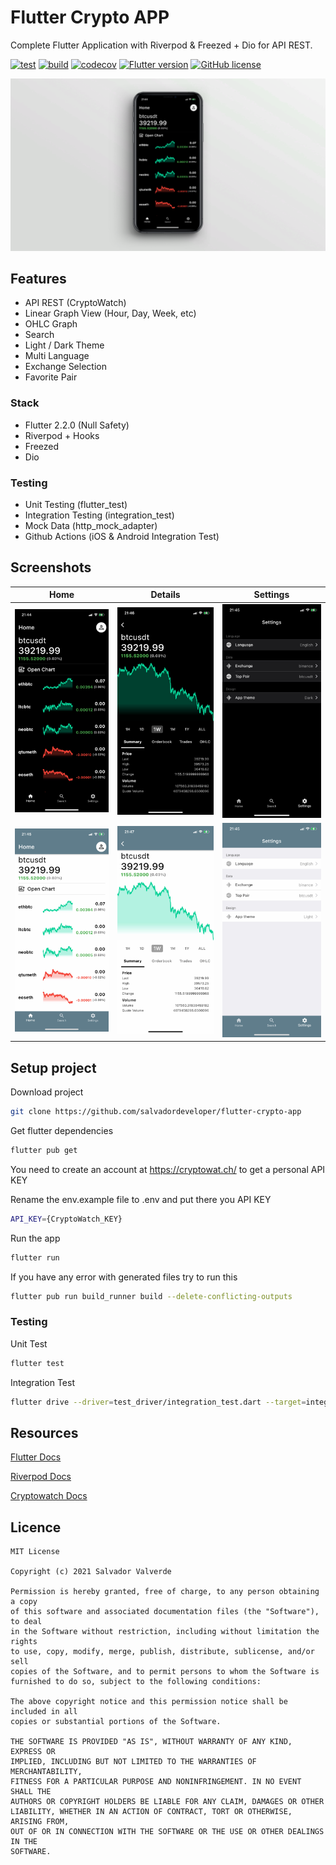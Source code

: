 
# Flutter Crypto APP
Complete Flutter Application with Riverpod & Freezed + Dio for API REST.

[![test](https://github.com/salvadordeveloper/flutter-crypto-app/actions/workflows/tests.yml/badge.svg)](https://github.com/salvadordeveloper/flutter-crypto-app/actions/workflows/tests.yml)
[![build](https://github.com/salvadordeveloper/flutter-crypto-app/actions/workflows/release.yml/badge.svg)](https://github.com/salvadordeveloper/flutter-crypto-app/actions/workflows/release.yml)
[![codecov](https://codecov.io/gh/salvadordeveloper/flutter-crypto-app/branch/main/graph/badge.svg?token=UYU0OB442S)](https://codecov.io/gh/salvadordeveloper/flutter-crypto-app)
[![Flutter version](https://img.shields.io/badge/flutter-2.2.0-blue?logo=flutter)](https://flutter.dev/docs/get-started/install)
[![GitHub license](https://img.shields.io/github/license/chinnonsantos/full_testing_flutter)](https://choosealicense.com/licenses/mit/)

<img src="screenshots/cover.png" > 

## Features 
- API REST (CryptoWatch)
- Linear Graph View (Hour, Day, Week, etc)
- OHLC Graph 
- Search 
- Light / Dark Theme
- Multi Language
- Exchange Selection
- Favorite Pair

### Stack
- Flutter 2.2.0 (Null Safety)
- Riverpod + Hooks
- Freezed
- Dio

### Testing
- Unit Testing (flutter_test)
- Integration Testing (integration_test)
- Mock Data (http_mock_adapter)
- Github Actions (iOS & Android Integration Test)

## Screenshots


| Home | Details | Settings |
|  --- |  ---    |   ---    |
|<img src="screenshots/1_dark.jpeg" width="250">|<img src="screenshots/2_dark.jpeg" width="250">|<img src="screenshots/4_dark.jpeg" width="250">|
|<img src="screenshots/1_light.jpeg" width="250">|<img src="screenshots/2_light.jpeg" width="250">|<img src="screenshots/4_light.jpeg" width="250">|
 
## Setup project

Download project
```bash
git clone https://github.com/salvadordeveloper/flutter-crypto-app
```

Get flutter dependencies
```bash
flutter pub get
```

You need to create an account at https://cryptowat.ch/ to get a personal API KEY

Rename the env.example file to .env and put there you API KEY
```bash
API_KEY={CryptoWatch_KEY}
```

Run the app
```bash
flutter run
```

If you have any error with generated files try to run this
```bash
flutter pub run build_runner build --delete-conflicting-outputs
```


### Testing

Unit Test
```bash
flutter test
```
Integration Test
```bash
flutter drive --driver=test_driver/integration_test.dart --target=integration_test/main_test.dart
```

## Resources
[Flutter Docs](https://flutter.dev/docs)

[Riverpod Docs](https://riverpod.dev/docs/getting_started/)

[Cryptowatch Docs](https://docs.cryptowat.ch/rest-api/)


## Licence

```
MIT License

Copyright (c) 2021 Salvador Valverde

Permission is hereby granted, free of charge, to any person obtaining a copy
of this software and associated documentation files (the "Software"), to deal
in the Software without restriction, including without limitation the rights
to use, copy, modify, merge, publish, distribute, sublicense, and/or sell
copies of the Software, and to permit persons to whom the Software is
furnished to do so, subject to the following conditions:

The above copyright notice and this permission notice shall be included in all
copies or substantial portions of the Software.

THE SOFTWARE IS PROVIDED "AS IS", WITHOUT WARRANTY OF ANY KIND, EXPRESS OR
IMPLIED, INCLUDING BUT NOT LIMITED TO THE WARRANTIES OF MERCHANTABILITY,
FITNESS FOR A PARTICULAR PURPOSE AND NONINFRINGEMENT. IN NO EVENT SHALL THE
AUTHORS OR COPYRIGHT HOLDERS BE LIABLE FOR ANY CLAIM, DAMAGES OR OTHER
LIABILITY, WHETHER IN AN ACTION OF CONTRACT, TORT OR OTHERWISE, ARISING FROM,
OUT OF OR IN CONNECTION WITH THE SOFTWARE OR THE USE OR OTHER DEALINGS IN THE
SOFTWARE.
```

